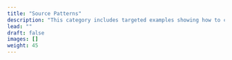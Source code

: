 ```yaml
---
title: "Source Patterns"
description: "This category includes targeted examples showing how to configure and use various sources in ETLBox, covering file-based, database, and other data endpoints in isolation."
lead: ""
draft: false
images: []
weight: 45
---
```



